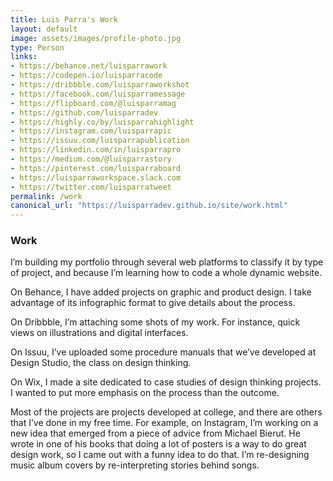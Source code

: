 ```yaml
---
title: Luis Parra's Work
layout: default
image: assets/images/profile-photo.jpg
type: Person
links:
- https://behance.net/luisparrawork
- https://codepen.io/luisparracode
- https://dribbble.com/luisparraworkshot
- https://facebook.com/luisparramessage
- https://flipboard.com/@luisparramag
- https://github.com/luisparradev
- https://highly.co/by/luisparrahighlight
- https://instagram.com/luisparrapic
- https://issuu.com/luisparrapublication
- https://linkedin.com/in/luisparrapro
- https://medium.com/@luisparrastory
- https://pinterest.com/luisparraboard
- https://luisparraworkspace.slack.com
- https://twitter.com/luisparratweet
permalink: /work
canonical_url: "https://luisparradev.github.io/site/work.html"
---
```


<h3>Work</h3>

<p>I’m building my portfolio through several web platforms to classify it by type of project, and because I’m learning how to code a whole dynamic website.
</p>

<p>On Behance, I have added projects on graphic and product design. I take advantage of its infographic format to give details about the process.
</p>

<p>On Dribbble, I’m attaching some shots of my work. For instance, quick views on illustrations and digital interfaces.
</p>

<p>On Issuu, I’ve uploaded some procedure manuals that we’ve developed at Design Studio, the class on design thinking.
</p>

<p>On Wix, I made a site dedicated to case studies of design thinking projects. I wanted to put more emphasis on the process than the outcome.
</p>

<p>Most of the projects are projects developed at college, and there are others that I’ve done in my free time. For example, on Instagram, I’m working on a new idea that emerged from a piece of advice from Michael Bierut. He wrote in one of his books that doing a lot of posters is a way to do great design work, so I came out with a funny idea to do that. I’m re-designing music album covers by re-interpreting stories behind songs.
</p>
